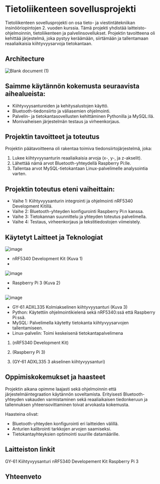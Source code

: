 



# Tietoliikenteen sovellusprojekti
Tietoliikenteen sovellusprojekti on osa tieto- ja viestintätekniikan insinööriopintojen 2. vuoden kurssia. Tämä projekti yhdistää laitteisto-ohjelmoinnin, tietoliikenteen ja palvelinsovellukset. Projektin tavoitteena oli kehittää järjestelmä, joka pystyy keräämään, siirtämään ja tallentamaan reaaliaikaisia kiihtyvyysarvoja tietokantaan.
## Architecture
![Blank document (1)](https://github.com/user-attachments/assets/f0e6158f-fa61-4aba-8872-5d509d09ca10)
## Saimme käytännön kokemusta seuraavista aihealueista:
- Kiihtyvyysantureiden ja kehitysalustojen käyttö.
- Bluetooth-tiedonsiirto ja väliasemien ohjelmointi.
- Palvelin- ja tietokantasovellusten kehittäminen Pythonilla ja MySQL:llä.
- Monivaiheisen järjestelmän testaus ja virheenkorjaus.
## Projektin tavoitteet ja toteutus
Projektin päätavoitteena oli rakentaa toimiva tiedonsiirtojärjestelmä, joka:
1. Lukee kiihtyvyysanturin reaaliaikaisia arvoja (x-, y-, ja z-akselit).
2. Lähettää nämä arvot Bluetooth-yhteydellä Raspberry Pi:lle.
3. Tallentaa arvot MySQL-tietokantaan Linux-palvelimelle analysointia varten.
## Projektin toteutus eteni vaiheittain:
- Vaihe 1: Kiihtyvyysanturin integrointi ja ohjelmointi nRF5340 Development Kitillä.
- Vaihe 2: Bluetooth-yhteyden konfigurointi Raspberry Pi:n kanssa.
- Vaihe 3: Tietokannan suunnittelu ja yhteyden toteutus palvelimella.
- Vaihe 4: Testaus, virheenkorjaus ja tekstitiedostojen viimeistely.
## Käytetyt Laitteet ja Teknologiat
![image](https://github.com/user-attachments/assets/1154c2b3-b45e-4d4b-a344-be6c4a75de87)
- nRF5340 Development Kit (Kuva 1)
- 
![image](https://github.com/user-attachments/assets/8a1605dc-d331-468e-a641-49ff65765393)
- Raspberry Pi 3 (Kuva 2)
- 
![image](https://github.com/user-attachments/assets/eac1498c-35f9-4b53-ad6c-eb86f3152ad3)
- GY-61 ADXL335 Kolmiakselinen kiihtyvyysanturi (Kuva 3)
- Python: Käytettiin ohjelmointikielenä sekä nRF5340:ssä että Raspberry Pi:ssä.
- MySQL: Palvelimella käytetty tietokanta kiihtyvyysarvojen tallentamiseen.
- Linux-palvelin: Toimi keskeisenä tietokantapalvelimena
 
1.	(nRF5340 Development Kit)
 
2.	(Raspberry Pi 3)
 
3.	(GY-61 ADXL335 3 akselinen kiihtyvyysanturi)

## Oppimiskokemukset ja haasteet
Projektin aikana opimme laajasti sekä ohjelmoinnin että järjestelmäintegraation käytännön soveltamista. Erityisesti Bluetooth-yhteyden vakauden varmistaminen sekä reaaliaikaisen tiedonkeruun ja tallennuksen yhteensovittaminen toivat arvokasta kokemusta.

Haasteina olivat:
- Bluetooth-yhteyden konfigurointi eri laitteiden välillä.
- Anturien kalibrointi tarkkojen arvojen saamiseksi.
- Tietokantayhteyksien optimointi suurille datamäärille.
## Laitteiston linkit
GY-61 Kiihtyvyysanturi
nRF5340 Developement Kit
Raspberry Pi 3
## Yhteenveto
